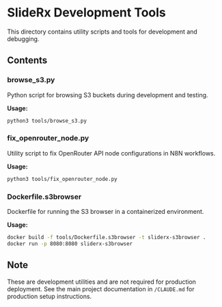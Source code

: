 # SlideRx Development Tools

This directory contains utility scripts and tools for development and debugging.

## Contents

### browse_s3.py
Python script for browsing S3 buckets during development and testing.

**Usage:**
```bash
python3 tools/browse_s3.py
```

### fix_openrouter_node.py
Utility script to fix OpenRouter API node configurations in N8N workflows.

**Usage:**
```bash
python3 tools/fix_openrouter_node.py
```

### Dockerfile.s3browser
Dockerfile for running the S3 browser in a containerized environment.

**Usage:**
```bash
docker build -f tools/Dockerfile.s3browser -t sliderx-s3browser .
docker run -p 8080:8080 sliderx-s3browser
```

## Note

These are development utilities and are not required for production deployment. See the main project documentation in `/CLAUDE.md` for production setup instructions.
